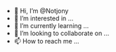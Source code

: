 - 👋 Hi, I’m @Notjony
- 👀 I’m interested in ...
- 🌱 I’m currently learning ...
- 💞️ I’m looking to collaborate on ...
- 📫 How to reach me ...

<!---
Notjony/Notjony is a ✨ special ✨ repository because its `README.md` (this file) appears on your GitHub profile.
You can click the Preview link to take a look at your changes.
--->
